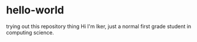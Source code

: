 # hello-world
trying out this repository thing
Hi I'm Iker, just a normal first grade student in computing science.
